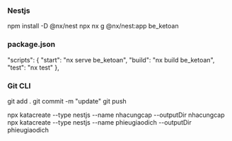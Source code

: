 ### Nestjs
npm install -D @nx/nest
npx nx g @nx/nest:app be_ketoan
### package.json
  "scripts": {
    "start": "nx serve be_ketoan",
    "build": "nx build be_ketoan",
    "test": "nx test"
  },
### Git CLI
  
git add .
git commit -m "update"
git push

npx katacreate --type nestjs --name nhacungcap --outputDir nhacungcap
npx katacreate --type nestjs --name phieugiaodich --outputDir phieugiaodich